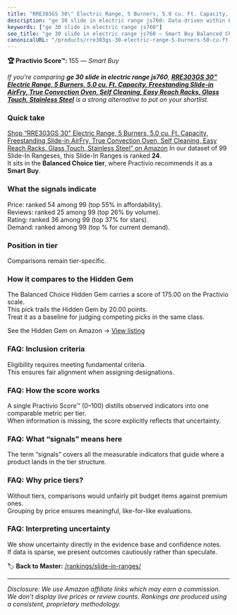 ```yaml
---
title: "RRE303GS 30\" Electric Range, 5 Burners, 5.0 cu. Ft. Capacity, Freestanding Slide-in AirFry, True Convection Oven, Self Cleaning, Easy Reach Racks, Glass Touch, Stainless Steel"
description: "ge 30 slide in electric range js760: Data-driven within Balanced Choice ranking using the Practivio Score™. Positioned by quality, value, demand, findability,…"
keywords: ["ge 30 slide in electric range js760"]
seo_title: "ge 30 slide in electric range js760 — Smart Buy Balanced Choice (2025)"
canonicalURL: "/products/rre303gs-30-electric-range-5-burners-50-cu-ft-capacity-freestanding-slide-in-airfry-true-convection-oven-self-cleaning-easy-reach-racks-glass-touch-stainless-steel-B0CGBFR9T2/"
---
```


**🏆 Practivio Score™:** 155 — _Smart Buy_


*If you're comparing **ge 30 slide in electric range js760**, **[RRE303GS 30" Electric Range, 5 Burners, 5.0 cu. Ft. Capacity, Freestanding Slide-in AirFry, True Convection Oven, Self Cleaning, Easy Reach Racks, Glass Touch, Stainless Steel](https://www.amazon.com/dp/B0CGBFR9T2?tag=practivio-20)** is a strong alternative to put on your shortlist.*
### Quick take
[Shop “RRE303GS 30" Electric Range, 5 Burners, 5.0 cu. Ft. Capacity, Freestanding Slide-in AirFry, True Convection Oven, Self Cleaning, Easy Reach Racks, Glass Touch, Stainless Steel” on Amazon](https://www.amazon.com/dp/B0CGBFR9T2?tag=practivio-20)
In our dataset of 99 Slide-In Rangeses, this Slide-In Ranges is ranked **24**.  
It sits in the **Balanced Choice tier**, where Practivio recommends it as a **Smart Buy**.

### What the signals indicate
Price: ranked 54 among 99 (top 55% in affordability).  
Reviews: ranked 25 among 99 (top 26% by volume).  
Rating: ranked 36 among 99 (top 37% for stars).  
Demand: ranked  among 99 (top % for current demand).

### Position in tier
Comparisons remain tier-specific.

### How it compares to the Hidden Gem
The Balanced Choice Hidden Gem carries a score of 175.00 on the Practivio scale.  
This pick trails the Hidden Gem by 20.00 points.  
Treat it as a baseline for judging competing picks in the same class.  

See the Hidden Gem on Amazon → [View listing](https://www.amazon.com/dp/B0CMZPPJZY?tag=practivio-20)

### FAQ: Inclusion criteria
Eligibility requires meeting fundamental criteria.  
This ensures fair alignment when assigning designations.

### FAQ: How the score works
A single Practivio Score™ (0–100) distills observed indicators into one comparable metric per tier.  
When information is missing, the score explicitly reflects that uncertainty.

### FAQ: What “signals” means here
The term “signals” covers all the measurable indicators that guide where a product lands in the tier structure.

### FAQ: Why price tiers?
Without tiers, comparisons would unfairly pit budget items against premium ones.  
Grouping by price ensures meaningful, like-for-like evaluations.

### FAQ: Interpreting uncertainty
We show uncertainty directly in the evidence base and confidence notes.  
If data is sparse, we present outcomes cautiously rather than speculate.


🏷️ **Back to Master:** [/rankings/slide-in-ranges/](/rankings/slide-in-ranges/)

---
_Disclosure: We use Amazon affiliate links which may earn a commission. We don’t display live prices or review counts. Rankings are produced using a consistent, proprietary methodology._
